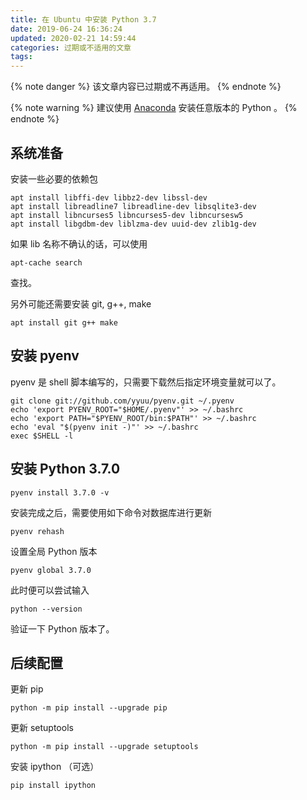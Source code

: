 ```yaml
---
title: 在 Ubuntu 中安装 Python 3.7
date: 2019-06-24 16:36:24
updated: 2020-02-21 14:59:44
categories: 过期或不适用的文章
tags:
---
```

{% note danger %}
该文章内容已过期或不再适用。
{% endnote %}

{% note warning %}
建议使用 [Anaconda](https://www.anaconda.com/) 安装任意版本的 Python 。
{% endnote %}

## 系统准备

安装一些必要的依赖包

```
apt install libffi-dev libbz2-dev libssl-dev
apt install libreadline7 libreadline-dev libsqlite3-dev
apt install libncurses5 libncurses5-dev libncursesw5
apt install libgdbm-dev liblzma-dev uuid-dev zlib1g-dev
```

如果 lib 名称不确认的话，可以使用

```
apt-cache search
```

查找。

另外可能还需要安装 git, g++, make

```
apt install git g++ make
```

<!-- more -->

## 安装 pyenv

pyenv 是 shell 脚本编写的，只需要下载然后指定环境变量就可以了。

```
git clone git://github.com/yyuu/pyenv.git ~/.pyenv
echo 'export PYENV_ROOT="$HOME/.pyenv"' >> ~/.bashrc
echo 'export PATH="$PYENV_ROOT/bin:$PATH"' >> ~/.bashrc
echo 'eval "$(pyenv init -)"' >> ~/.bashrc
exec $SHELL -l
```

## 安装 Python 3.7.0

```
pyenv install 3.7.0 -v
```

安装完成之后，需要使用如下命令对数据库进行更新

```
pyenv rehash
```

设置全局 Python 版本

```
pyenv global 3.7.0
```

此时便可以尝试输入

```
python --version
```

验证一下 Python 版本了。

## 后续配置

更新 pip

```
python -m pip install --upgrade pip
```

更新 setuptools

```
python -m pip install --upgrade setuptools
```

安装 ipython （可选）

```
pip install ipython
```
